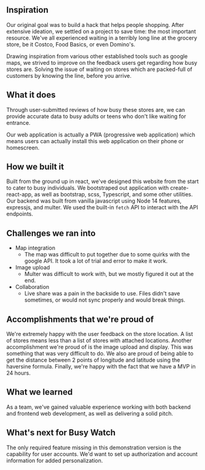 ## Inspiration

Our original goal was to build a hack that helps people shopping. After extensive ideation, we settled on a project to save time: the most important resource. We've all experienced waiting in a terribly long line at the grocery store, be it Costco, Food Basics, or even Domino's.

Drawing inspiration from various other established tools such as google maps, we strived to improve on the feedback users get regarding how busy stores are. Solving the issue of waiting on stores which are packed-full of customers by knowing the line, before you arrive.

## What it does

Through user-submitted reviews of how busy these stores are, we can provide accurate data to busy adults or teens who don't like waiting for entrance.

Our web application is actually a PWA (progressive web application) which means users can actually install this web application on their phone or homescreen.

## How we built it

Built from the ground up in react, we've designed this website from the start to cater to busy individuals. We bootstraped out application with create-react-app, as well as bootstrap, scss, Typescript, and some other utilities. Our backend was built from vanilla javascript using Node 14 features, expressjs, and multer. We used the built-in `fetch` API to interact with the API endpoints.

## Challenges we ran into

-   Map integration
    -   The map was difficult to put together due to some quirks with the google API. It took a lot of trial and error to make it work.
-   Image upload
    -   Multer was difficult to work with, but we mostly figured it out at the end.
-   Collaboration
    -   Live share was a pain in the backside to use. Files didn't save sometimes, or would not sync properly and would break things.

## Accomplishments that we're proud of

We're extremely happy with the user feedback on the store location. A list of stores means less than a list of stores with attached locations. Another accomplishment we're proud of is the image upload and display. This was something that was very difficult to do. We also are proud of being able to get the distance between 2 points of longitude and latitude using the haversine formula. Finally, we're happy with the fact that we have a MVP in 24 hours.

## What we learned

As a team, we've gained valuable experience working with both backend and frontend web development, as well as delivering a solid pitch.

## What's next for Busy Watch

The only required feature missing in this demonstration version is the capability for user accounts. We'd want to set up authorization and account information for added personalization.
